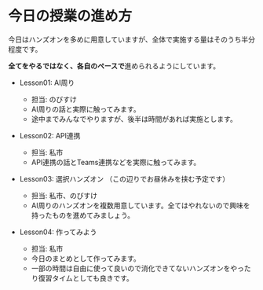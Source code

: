 # 今日の授業の進め方

今日はハンズオンを多めに用意していますが、全体で実施する量はそのうち半分程度です。

**全てをやるではなく、各自のペースで**進められるようにしています。

- Lesson01: AI周り
    - 担当: のびすけ
    - AI周りの話と実際に触ってみます。
    -  途中までみんなでやりますが、後半は時間があれば実施とします。

- Lesson02: API連携
    - 担当: 私市
    - API連携の話とTeams連携などを実際に触ってみます。

- Lesson03: 選択ハンズオン （この辺りでお昼休みを挟む予定です）
    - 担当: 私市、のびすけ
    - AI周りのハンズオンを複数用意しています。全てはやれないので興味を持ったものを進めてみましょう。

- Lesson04: 作ってみよう
    - 担当: 私市
    - 今日のまとめとして作ってみます。
    - 一部の時間は自由に使って良いので消化できてないハンズオンをやったり復習タイムとしても良きです。